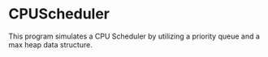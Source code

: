 # CPUScheduler

This program simulates a CPU Scheduler by utilizing a priority queue and a max heap data structure. 

